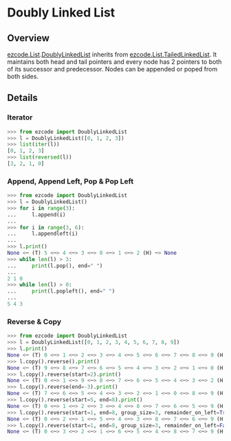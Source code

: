 # Doubly Linked List
## Overview

[ezcode.List](../../src/ezcode/List/__init__.py).[DoublyLinkedList](../../src/ezcode/List/DoublyLinkedList.py#L10) inherits from [ezcode.List.TailedLinkedList](../../src/ezcode/List/TailedLinkedList.py#L9). It maintains both head and tail pointers and every node has 2 pointers to both of its successor and predecessor. Nodes can be appended or poped from both sides.

## Details
### Iterator
```python
>>> from ezcode import DoublyLinkedList
>>> l = DoublyLinkedList([0, 1, 2, 3])
>>> list(iter(l))
[0, 1, 2, 3]
>>> list(reversed(l))
[3, 2, 1, 0]
```
### Append, Append Left, Pop & Pop Left
```python
>>> from ezcode import DoublyLinkedList
>>> l = DoublyLinkedList()
>>> for i in range(3):
...     l.append(i)
... 
>>> for i in range(3, 6):
...     l.appendleft(i)
... 
>>> l.print()
None <─ (T) 5 <─> 4 <─> 3 <─> 0 <─> 1 <─> 2 (H) ─> None
>>> while len(l) > 3:
...     print(l.pop(), end=" ")
... 
2 1 0
>>> while len(l) > 0:
...     print(l.popleft(), end=" ")
... 
5 4 3
```
### Reverse & Copy
```python
>>> from ezcode import DoublyLinkedList
>>> l = DoublyLinkedList([0, 1, 2, 3, 4, 5, 6, 7, 8, 9])
>>> l.print()
None <─ (T) 0 <─> 1 <─> 2 <─> 3 <─> 4 <─> 5 <─> 6 <─> 7 <─> 8 <─> 9 (H) ─> None
>>> l.copy().reverse().print()
None <─ (T) 9 <─> 8 <─> 7 <─> 6 <─> 5 <─> 4 <─> 3 <─> 2 <─> 1 <─> 0 (H) ─> None
>>> l.copy().reverse(start=2).print()
None <─ (T) 0 <─> 1 <─> 9 <─> 8 <─> 7 <─> 6 <─> 5 <─> 4 <─> 3 <─> 2 (H) ─> None
>>> l.copy().reverse(end=-3).print()
None <─ (T) 7 <─> 6 <─> 5 <─> 4 <─> 3 <─> 2 <─> 1 <─> 0 <─> 8 <─> 9 (H) ─> None
>>> l.copy().reverse(start=5, end=8).print()
None <─ (T) 0 <─> 1 <─> 2 <─> 3 <─> 4 <─> 8 <─> 7 <─> 6 <─> 5 <─> 9 (H) ─> None
>>> l.copy().reverse(start=1, end=8, group_size=3, remainder_on_left=True).print()
None <─ (T) 0 <─> 2 <─> 1 <─> 5 <─> 4 <─> 3 <─> 8 <─> 7 <─> 6 <─> 9 (H) ─> None
>>> l.copy().reverse(start=1, end=8, group_size=3, remainder_on_left=False).print()
None <─ (T) 0 <─> 3 <─> 2 <─> 1 <─> 6 <─> 5 <─> 4 <─> 8 <─> 7 <─> 9 (H) ─> None
```